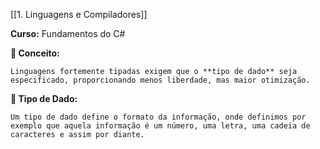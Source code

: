 
[[1. Linguagens e Compiladores]]

**Curso:** Fundamentos do C#  

**📖 Conceito:**

```
Linguagens fortemente tipadas exigem que o **tipo de dado** seja especificado, proporcionando menos liberdade, mas maior otimização.
```

**📖 Tipo de Dado:**

```
Um tipo de dado define o formato da informação, onde definimos por exemplo que aquela informação é um número, uma letra, uma cadeia de caracteres e assim por diante.
```


